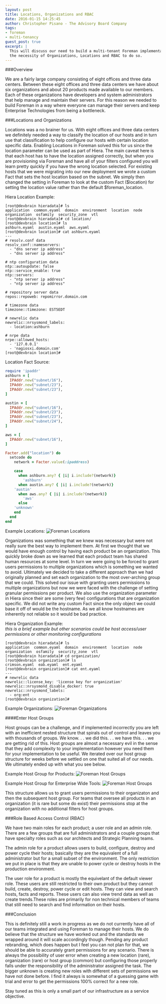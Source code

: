 ```yaml
---
layout: post
title: Locations, Organizations and RBAC
date: 2016-01-15 14:25:45
author: Christopher Pisano - The Advisory Board Company
tags:
- foreman
- multi-tenancy
guest_post: true
excerpt: |
  This will discuss our need to build a multi-tenant Foreman implementation and
  the necessity of Organizations, Locations and RBAC to do so.
---
```


###Overview

We are a fairly large company consisting of eight offices and three data
centers. Between these eight offices and three data centers we have about six
organizations and about 20 products made available to our members. Each of these
organizations have developers and system administrators that help manage and
maintain their servers. For this reason we needed to build Foreman in a way
where everyone can manage their servers and keep Enterprise Technologies from
being a bottleneck.

###Locations and Organizations

Locations was a no brainer for us. With eight offices and three data centers we
definitely needed a way to classify the location of our hosts and in turn use
that classification to help configure our hosts with certain location specific
data. Enabling Locations in Foreman solved this for us since the location
parameter can be used as part of Hiera. The main caveat here is that each host
has to have the location assigned correctly, but when you are provisioning via
Foreman and have all of your filters configured you will learn pretty quickly
if you have the wrong location selected. For existing hosts that we were
migrating into our new deployment we wrote a custom Fact that sets the host
location based on the subnet. We simply then changed the setting in Foreman to
look at the custom Fact ($location) for setting the location value rather than the default
$foreman_location.

Hiera Location Example:

```
[root@devbrain hieradata]# ls
application  common.eyaml  domain  environment  location  node  organization  osfamily  security_zone  vtl
[root@devbrain hieradata]# cd location/
[root@devbrain location]# ls
ashburn.eyaml  austin.eyaml  aws.eyaml
[root@devbrain location]# cat ashburn.eyaml
---
# resolv.conf data
resolv_conf::nameservers:
  - "dns server ip address"
  - "dns server ip address"

# ntp configuration data
ntp::autoupdate: false
ntp::service_enable: true
ntp::servers:
  - "ntp server ip address"
  - "ntp server ip address"

# repository server data
repos::repoweb: repomirror.domain.com

# timezone data
timezone::timezone: EST5EDT

# newrelic data
newrelic::nrsysmond_labels:
  - location:ashburn

# nrpe data
nrpe::allowed_hosts:
  - '127.0.0.1'
  - 'nagiosxi.domain.com'
[root@devbrain location]#
```

Location Fact Source:

```ruby
require 'ipaddr'
ashburn = [
  IPAddr.new("subnet/16"),
  IPAddr.new("subnet/23"),
  IPAddr.new("subnet/23"),
]

austin = [
  IPAddr.new("subnet/16"),
  IPAddr.new("subnet/23"),
  IPAddr.new("subnet/23"),
  IPAddr.new("subnet/24"),
]

aws = [
  IPAddr.new("subnet/16"),
]

Facter.add("location") do
  setcode do
    network = Facter.value(:ipaddress)

    case
      when ashburn.any? { |i| i.include?(network)}
        'ashburn'
      when austin.any? { |i| i.include?(network)}
	'austin'
      when aws.any? { |i| i.include?(network)}
        'aws'
      else
	'unknown'
    end
  end
end
```

Example Locations:
![Foreman
Locations](/static/images/blog_images/2016-01-15-example_locations.png)

Organizations was something that we knew was necessary but were not really sure
the best way to implement them. At first we thought that we would have enough
control by having each product be an organization. This quickly broke down as we
learned that each product team has shared human resources at some level. In turn
we were going to be forced to grant users permissions to multiple organizations
which is something we wanted to avoid. Ultimately we decided to take a different
approach than we had originally planned and set each organization to the most
over-arching group that we could. This solved our issue with granting users
permissions to multiple organizations but now we were faced with the challenge
of setting granular permissions per product. We also use the organization
parameter in Hiera since their are some (very few) configurations that are
organization specific. We did not write any custom Fact since the only object we
could base it off of would be the hostname. As we all know hostnames are
inherently not reliable so it would be bad practice.

Hiera Organization Example:  
*this is a brief example but other scenarios could be host access/user
permissions or other monitoring configurations*

```
[root@devbrain hieradata]# ls
application  common.eyaml  domain  environment  location  node  organization  osfamily  security_zone  vtl
[root@devbrain hieradata]# cd organization/
[root@devbrain organization]# ls
crimson.eyaml  eab.eyaml  ent.eyaml
[root@devbrain organization]# cat ent.eyaml
---
# newrelic data
newrelic::license_key: 'license key for organization'
newrelic::nrsysmond_disable_docker: true
newrelic::nrsysmond_labels:
  - org:ent
[root@devbrain organization]#
```

Example Organizations:
![Foreman
Organizations](/static/images/blog_images/2016-01-15-example_organizations.png)

####Enter Host Groups

Host groups can be a challenge, and if implemented incorrectly you are left with
an inefficient nested structure that spirals out of control and leaves you with
thousands of groups. We know. . . we did this. . . we have this. . . we are
getting rid of this. Host groups are almost a necessary evil in the sense that
they add complexity to your implementation however you need them for your
implementation to be useful. We iterated over our host group structure for weeks
before we settled on one that suited all of our needs. We ultimately ended up
with what you see below.

Example Host Group for Products:
![Foreman Host
Groups](/static/images/blog_images/2016-01-15-example_hostgroups.png)

Example Host Group for Enterprise Wide Tools:
![Foreman Host
Groups](/static/images/blog_images/2016-01-15-example_hostgroups_2.png)

This structure allows us to grant users permissions to their organizaton and then
the subsequent host group. For teams that oversee all products in an organization
(it is rare but some do exist) their permissions stop at the organization with
no additional filters for host groups.

###Role Based Access Control (RBAC)

We have two main roles for each product; a user role and an admin role. There
are a few groups that are full administrators and a couple groups that have
specialty roles such as our architects and Strategic Planning teams.

The admin role for a product allows users to build, configure, destroy and power
cycle their hosts; basically they are the equivalent of a full administrator but
for a small subset of the environment. The only restriction we put in place is
that they are unable to power cycle or destroy hosts in the production environment.

The user role for a product is mostly the equivelant of the default viewer role.
These users are still restricted to their own product but they cannot build,
create, destroy, power cycle or edit hosts. They can view and search hosts, facts
and reports. These users can also view trend data as well as create trends.These
roles are primarily for non technical members of teams that still need to search and
find information on their hosts.

###Conclusion

This is definitely still a work in progress as we do not currently have all of
our teams integrated and using Foreman to manage their hosts. We do believe that
the structure we have worked out and the standards we wrapped around it will
scale accordingly though. Pending any product rebranding, which does happen but
I feel you can not plan for that, we should be able to accurately grant
permissions for any scenario. There is always the possibility of user error when
creating a new location (rare), organization (rare) or host group (common) but
configuring those properly falls under the responsibility of the administrator
assigned the task. The bigger unknown is creating new roles with different sets
of permissions we have not done before. I find it always is somewhat of a
guessing game with trial and error to get the permissions 100% correct for a new
role.

Stay tuned as this is only a small part of our infrastructure as a service
objective.
